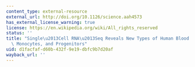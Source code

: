 ```yaml
---
content_type: external-resource
external_url: http://doi.org/10.1126/science.aah4573
has_external_license_warning: true
license: https://en.wikipedia.org/wiki/All_rights_reserved
status: ''
title: "Single\u2013Cell RNA\u2013Seq Reveals New Types of Human Blood Dendritic Cells,\
  \ Monocytes, and Progenitors"
uid: d1facfaf-d60b-432f-9e19-dbfc9b7d20af
wayback_url: ''
---
```

